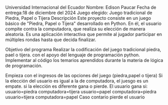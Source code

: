 Universidad Internacional del Ecuador
Nombre: Edison Paucar
Fecha de entrega:18 de diciembre del 2024
Juego elegido: Juego tradicional de Piedra, Papel o Tijera 
Descripción
Este proyecto consiste en un juego básico de "Piedra, Papel o Tijera" desarrollado en Python. En él, el usuario compite contra la computadora, que realiza su elección de manera aleatoria. Es una aplicación interactiva que permite al jugador participar en múltiples rondas hasta que decida finalizar.

Objetivo del programa
Realizar la codificación del juego tradicional piedra, pael o tijera. con el apoyo del lenguaje de programación python.
Implementar al código los temarios aprendidos durante la materia de lógica de programación.

Empieza con el ingresos de las opciones del juego (piedra,papel o tijera)
Si la elección del usuario es igual a la de computadora, el juesgo es un empate.
si la elección es diferente gana o pierde. El usuario  gana si:
 usuario=piedra computadora=tijera
 usuario=papel computadora=piedra
 usuario=tijera computadora=papel
Caso contario pierde el usuario

